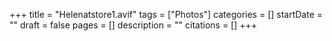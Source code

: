 +++
title = "Helenatstore1.avif"
tags = ["Photos"]
categories = []
startDate = ""
draft = false
pages = []
description = ""
citations = []
+++
